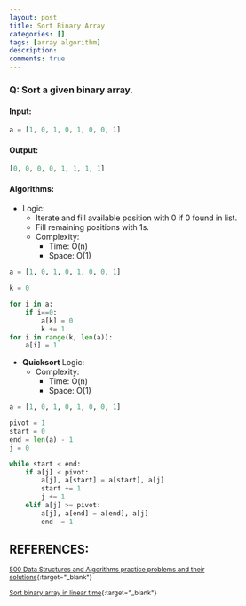 ```yaml
---
layout: post
title: Sort Binary Array
categories: []
tags: [array algorithm]
description:
comments: true
---
```


### Q: Sort a given binary array.

#### Input:

```python
a = [1, 0, 1, 0, 1, 0, 0, 1]
```

#### Output:

```python
[0, 0, 0, 0, 1, 1, 1, 1]
```

#### Algorithms:

* Logic:
  * Iterate and fill available position with 0 if 0 found in list.
  * Fill remaining positions with 1s.
  * Complexity:
    * Time:     O(n)
    * Space:    O(1)

```python
a = [1, 0, 1, 0, 1, 0, 0, 1]

k = 0 

for i in a:
    if i==0:
        a[k] = 0
        k += 1
for i in range(k, len(a)):
    a[i] = 1
```

* **Quicksort** Logic:
  * Complexity:
    * Time:     O(n)
    * Space:    O(1)

```python
a = [1, 0, 1, 0, 1, 0, 0, 1]

pivot = 1
start = 0
end = len(a) - 1
j = 0

while start < end:   
    if a[j] < pivot:
        a[j], a[start] = a[start], a[j]
        start += 1
        j += 1
    elif a[j] >= pivot:
        a[j], a[end] = a[end], a[j]
        end -= 1
```

## REFERENCES:

<small>[500 Data Structures and Algorithms practice problems and their solutions](https://techiedelight.quora.com/500-Data-Structures-and-Algorithms-practice-problems-and-their-solutions){:target="_blank"}</small>

<small>[Sort binary array in linear time](http://www.techiedelight.com/sort-binary-array-linear-time/){:target="_blank"}</small>

